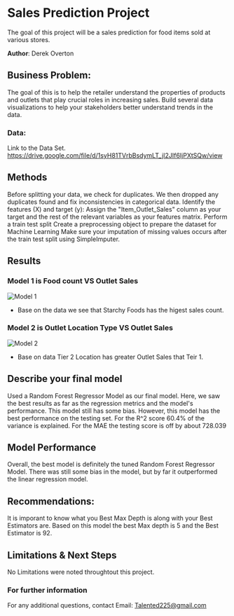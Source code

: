 # Sales Prediction Project

The goal of this project will be a sales prediction for food items sold at various stores.

**Author**: Derek Overton

## Business Problem:

The goal of this is to help the retailer understand the properties of products and outlets that play crucial roles in increasing sales. Build several data visualizations to help your stakeholders better understand trends in the data.

### Data:

Link to the Data Set.
https://drive.google.com/file/d/1syH81TVrbBsdymLT_jl2JIf6IjPXtSQw/view

## Methods

Before splitting your data, we check for duplicates. We then dropped any duplicates found and fix inconsistencies in categorical data. Identify the features (X) and target (y): Assign the "Item_Outlet_Sales" column as your target and the rest of the relevant variables as your features matrix. Perform a train test split Create a preprocessing object to prepare the dataset for Machine Learning Make sure your imputation of missing values occurs after the train test split using SimpleImputer. 

## Results
### Model 1 is Food count VS Outlet Sales

![Model 1](https://user-images.githubusercontent.com/117793811/209273015-55e856f2-5b4d-4824-bb5a-6ba1f1fd3736.png)
* Base on the data we see that Starchy Foods has the higest sales count. 


### Model 2 is Outlet Location Type VS Outlet Sales
![Model 2](https://user-images.githubusercontent.com/117793811/209273543-2e43c249-342a-4527-9707-ad8ec91b9eda.png)
* Base on data Tier 2 Location has greater Outlet Sales that Teir 1.




## Describe your final model
Used a Random Forest Regressor Model as our final model. 
Here, we saw the best results as far as the regression metrics and the model's performance.
This model still has some bias. However, this model has the best performance on the testing set.
For the R^2 score 60.4% of the variance is explained.
For the MAE the testing score is off by about 728.039


## Model Performance
Overall, the best model is definitely the tuned Random Forest Regressor Model. There was still some bias in the model, but by far it outperformed the linear regression model.

## Recommendations:
It is imporant to know what you Best Max Depth is along with your Best Estimators are. 
Based on this model the best Max depth is 5 and the Best Estimator is 92.



## Limitations & Next Steps

No Limitations were noted throughtout this project.


### For further information


For any additional questions, contact Email: Talented225@gmail.com

